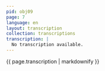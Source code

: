 ```yaml
---
pid: obj09
page: 7
language: en
layout: transcription
collection: transcriptions
transcription: |
  No transcription available.
---
```


{{ page.transcription | markdownify }}
